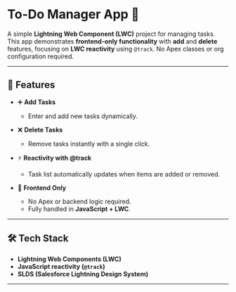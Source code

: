 # To-Do Manager App 📝  

A simple **Lightning Web Component (LWC)** project for managing tasks. This app demonstrates **frontend-only functionality** with **add** and **delete** features, focusing on **LWC reactivity** using `@track`. No Apex classes or org configuration required.  

---

## 🚀 Features  

- ➕ **Add Tasks**  
  - Enter and add new tasks dynamically.  

- ❌ **Delete Tasks**  
  - Remove tasks instantly with a single click.  

- ⚡ **Reactivity with @track**  
  - Task list automatically updates when items are added or removed.  

- 🎯 **Frontend Only**  
  - No Apex or backend logic required.  
  - Fully handled in **JavaScript + LWC**.  

---

## 🛠️ Tech Stack  

- **Lightning Web Components (LWC)**  
- **JavaScript reactivity (`@track`)**  
- **SLDS (Salesforce Lightning Design System)**  

---
